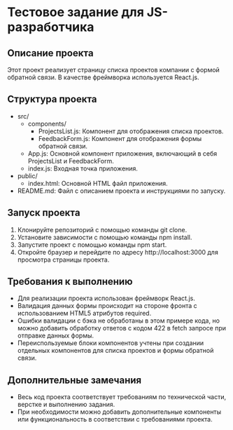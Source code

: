 # Тестовое задание для JS-разработчика

## Описание проекта

Этот проект реализует страницу списка проектов компании с формой обратной связи. В качестве фреймворка используется React.js.

## Структура проекта

- src/
  - components/
    - ProjectsList.js: Компонент для отображения списка проектов.
    - FeedbackForm.js: Компонент для отображения формы обратной связи.
  - App.js: Основной компонент приложения, включающий в себя ProjectsList и FeedbackForm.
  - index.js: Входная точка приложения.
- public/
  - index.html: Основной HTML файл приложения.
- README.md: Файл с описанием проекта и инструкциями по запуску.

## Запуск проекта

1. Клонируйте репозиторий с помощью команды git clone.
2. Установите зависимости с помощью команды npm install.
3. Запустите проект с помощью команды npm start.
4. Откройте браузер и перейдите по адресу http://localhost:3000 для просмотра страницы проекта.

## Требования к выполнению

- Для реализации проекта использован фреймворк React.js.
- Валидация данных формы происходит на стороне фронта с использованием HTML5 атрибутов required.
- Ошибки валидации с бэка не обработаны в этом примере кода, но можно добавить обработку ответов с кодом 422 в fetch запросе при отправке данных формы.
- Переиспользуемые блоки компонентов учтены при создании отдельных компонентов для списка проектов и формы обратной связи.

## Дополнительные замечания

- Весь код проекта соответствует требованиям по технической части, верстке и выполнению задания.
- При необходимости можно добавить дополнительные компоненты или функциональность в соответствии с требованиями проекта.